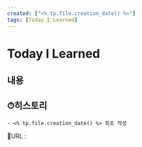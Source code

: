 ```yaml
---
created: ["<% tp.file.creation_date() %>"]
tags: [Today_I_Learned]
---
```


# Today I Learned
## 내용


## ⏱히스토리
	- <% tp.file.creation_date() %> 최초 작성


📙URL :